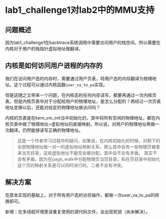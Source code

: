 # lab1_challenge1对lab2中的MMU支持

## 问题概述
因为lab1_challenge1在backtrace系统调用中需要访问用户的栈空间，所以需要在内核对于用户的栈指针虚拟地址做翻译。




## 内核是如何访问用户进程的内存的

我们在访问用户态的内存时，需要通过用户页表，将用户态的内存翻译为物理地址。这个过程可以通过内核函数`user_va_to_pa`实现。

但是这随之又带来一个问题，在内核态的任何内存读写，都要再通过一次内核页表。但是内核页表中对于分配给用户的物理地址，是怎么分配的？再经过一次页表地址变换以后，还能对给定的物理地址做访问吗？

内核的页表是在kern_vm_init当中初始化的，其中将所有空闲的物理地址，都在内核页表中做了物理地址=虚拟地址的直接映射。所以说，对用户的物理地址再做一次翻译，仍然能够读写正确的物理地址。

> 这是一个作者学习过程中的疑问，如果说，在内核初始化的时候，对剩下的全部物理地址做一对一的虚拟地址映射关系，那么其中会有一些物理页被拿来当页目录，这些虚拟地址不能完全被分配，其中会不会有矛盾。
> 其实不会有矛盾，因为在page_walk中分配物理页当页目录，和在页目录中初始化这个页的映射关系是可以同时进行的，二者不会有冲突。

## 解决方案

在原本实现的基础上，对于所有用户态的访存操作，都做一次user_va_to_pa的转换即可。

新增：在多线程环境里读重复使用的源代码文件，会出现死锁（尚未解决）。